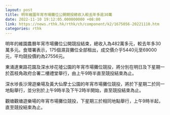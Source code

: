 ```yaml
---
layout: post
title: 明年維園年宵市場攤位公開競投總收入較去年多逾30萬
date: 2022-11-10 19:12:05.000000000 +08:00
link: https://news.rthk.hk/rthk/ch/component/k2/1675056-20221110.htm
categories: rthk
---
```


明年的維園農曆年宵市場攤位公開競投結束，總收入為482萬多元，較去年多30萬多元。食環署表示，175個濕貨攤位全部租出，成交價介乎5440元至69000元，平均競投價約為27556元。

東涌達東路花園及深水埗花墟公園的年宵市場攤位競投，將分別在明日及下星期一於荔枝角政府合署二樓禮堂舉行，由上午9時半直至競投結束為止。

深水埗長沙灣遊樂場及黃大仙摩士公園的年宵市場攤位競投，將於下星期二於同一地點舉行，並分別於上午9時半及下午2時半開始，直至競投結束為止。
 
觀塘觀塘遊樂場的年宵市場攤位競投，下星期三於相同地點舉行，上午9時半起，直至競投結束為止。
